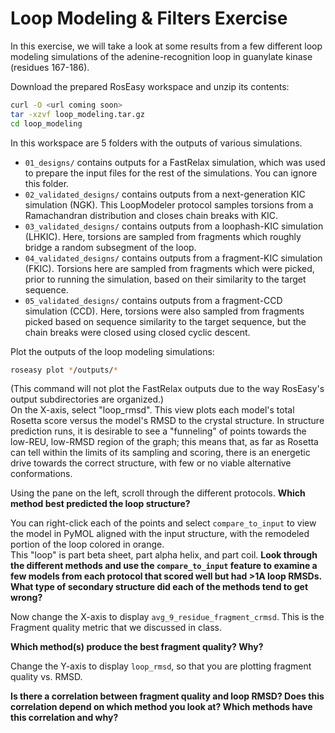Loop Modeling & Filters Exercise
===

In this exercise, we will take a look at some results from a few different loop modeling simulations of the adenine-recognition loop in guanylate kinase (residues 167-186).  

Download the prepared RosEasy workspace and unzip its contents:

```bash
curl -O <url coming soon>
tar -xzvf loop_modeling.tar.gz
cd loop_modeling
```

In this workspace are 5 folders with the outputs of various simulations.
- `01_designs/` contains outputs for a FastRelax simulation, which was used to prepare the input files for the rest of the simulations. You can ignore this folder.  
- `02_validated_designs/` contains outputs from a next-generation KIC simulation (NGK). This LoopModeler protocol samples torsions from a Ramachandran distribution and closes chain breaks with KIC.  
- `03_validated_designs/` contains outputs from a loophash-KIC simulation (LHKIC). Here, torsions are sampled from fragments which roughly bridge a random subsegment of the loop.  
- `04_validated_designs/` contains outputs from a fragment-KIC simulation (FKIC). Torsions here are sampled from fragments which were picked, prior to running the simulation, based on their similarity to the target sequence.  
- `05_validated_designs/` contains outputs from a fragment-CCD simulation (CCD). Here, torsions were also sampled from fragments picked based on sequence similarity to the target sequence, but the chain breaks were closed using closed cyclic descent.  


Plot the outputs of the loop modeling simulations:

```bash
roseasy plot */outputs/*
```

(This command will not plot the FastRelax outputs due to the way RosEasy's output subdirectories are organized.)  
On the X-axis, select "loop_rmsd". This view plots each model's total Rosetta score versus the model's RMSD to the crystal structure. In structure prediction runs, 
it is desirable to see a "funneling" of points towards the low-REU, low-RMSD region of the graph; this means that, as far as Rosetta can tell within the limits of its sampling and scoring, there is an energetic 
drive towards the correct structure, with few or no viable alternative conformations.  

Using the pane on the left, scroll through the different protocols. **Which method best predicted the loop structure?**

You can right-click each of the points and select `compare_to_input` to view the model in PyMOL aligned with the input structure, with the remodeled portion of the loop colored in orange.  
This "loop" is part beta sheet, part alpha helix, and part coil. **Look through the different methods and use the `compare_to_input` feature to examine a few models from each protocol 
that scored well but had >1A loop RMSDs. 
What type of secondary structure did each of the methods tend to get wrong?**

Now change the X-axis to display `avg_9_residue_fragment_crmsd`. This is the Fragment quality metric that we discussed in class. 

**Which method(s) produce the best fragment quality? Why?**

Change the Y-axis to display `loop_rmsd`, so that you are plotting fragment quality vs. RMSD.

**Is there a correlation between fragment quality and loop RMSD? Does this correlation depend on which method you look at? Which methods have this correlation and why?**

